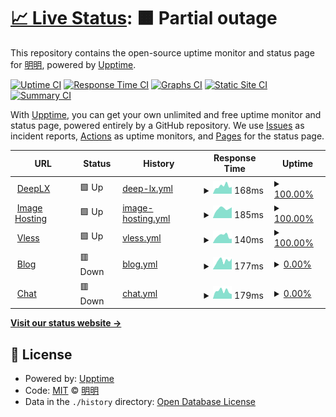 # [📈 Live Status](https://status.mingming.dev): <!--live status--> **🟧 Partial outage**

This repository contains the open-source uptime monitor and status page for [明明](https://mingming.dev), powered by [Upptime](https://github.com/upptime/upptime).

[![Uptime CI](https://github.com/ifyour/status/workflows/Uptime%20CI/badge.svg)](https://github.com/ifyour/status/actions?query=workflow%3A%22Uptime+CI%22)
[![Response Time CI](https://github.com/ifyour/status/workflows/Response%20Time%20CI/badge.svg)](https://github.com/ifyour/status/actions?query=workflow%3A%22Response+Time+CI%22)
[![Graphs CI](https://github.com/ifyour/status/workflows/Graphs%20CI/badge.svg)](https://github.com/ifyour/status/actions?query=workflow%3A%22Graphs+CI%22)
[![Static Site CI](https://github.com/ifyour/status/workflows/Static%20Site%20CI/badge.svg)](https://github.com/ifyour/status/actions?query=workflow%3A%22Static+Site+CI%22)
[![Summary CI](https://github.com/ifyour/status/workflows/Summary%20CI/badge.svg)](https://github.com/ifyour/status/actions?query=workflow%3A%22Summary+CI%22)

With [Upptime](https://upptime.js.org), you can get your own unlimited and free uptime monitor and status page, powered entirely by a GitHub repository. We use [Issues](https://github.com/ifyour/status/issues) as incident reports, [Actions](https://github.com/ifyour/status/actions) as uptime monitors, and [Pages](https://status.mingming.dev) for the status page.

<!--start: status pages-->
<!-- This summary is generated by Upptime (https://github.com/upptime/upptime) -->
<!-- Do not edit this manually, your changes will be overwritten -->
<!-- prettier-ignore -->
| URL | Status | History | Response Time | Uptime |
| --- | ------ | ------- | ------------- | ------ |
| <img alt="" src="https://icons.duckduckgo.com/ip3/deeplx.mingming.dev.ico" height="13"> [DeepLX](https://deeplx.mingming.dev) | 🟩 Up | [deep-lx.yml](https://github.com/ifyour/status/commits/HEAD/history/deep-lx.yml) | <details><summary><img alt="Response time graph" src="./graphs/deep-lx/response-time-week.png" height="20"> 168ms</summary><br><a href="https://status.mingming.dev/history/deep-lx"><img alt="Response time 176" src="https://img.shields.io/endpoint?url=https%3A%2F%2Fraw.githubusercontent.com%2Fifyour%2Fstatus%2FHEAD%2Fapi%2Fdeep-lx%2Fresponse-time.json"></a><br><a href="https://status.mingming.dev/history/deep-lx"><img alt="24-hour response time 250" src="https://img.shields.io/endpoint?url=https%3A%2F%2Fraw.githubusercontent.com%2Fifyour%2Fstatus%2FHEAD%2Fapi%2Fdeep-lx%2Fresponse-time-day.json"></a><br><a href="https://status.mingming.dev/history/deep-lx"><img alt="7-day response time 168" src="https://img.shields.io/endpoint?url=https%3A%2F%2Fraw.githubusercontent.com%2Fifyour%2Fstatus%2FHEAD%2Fapi%2Fdeep-lx%2Fresponse-time-week.json"></a><br><a href="https://status.mingming.dev/history/deep-lx"><img alt="30-day response time 184" src="https://img.shields.io/endpoint?url=https%3A%2F%2Fraw.githubusercontent.com%2Fifyour%2Fstatus%2FHEAD%2Fapi%2Fdeep-lx%2Fresponse-time-month.json"></a><br><a href="https://status.mingming.dev/history/deep-lx"><img alt="1-year response time 182" src="https://img.shields.io/endpoint?url=https%3A%2F%2Fraw.githubusercontent.com%2Fifyour%2Fstatus%2FHEAD%2Fapi%2Fdeep-lx%2Fresponse-time-year.json"></a></details> | <details><summary><a href="https://status.mingming.dev/history/deep-lx">100.00%</a></summary><a href="https://status.mingming.dev/history/deep-lx"><img alt="All-time uptime 96.02%" src="https://img.shields.io/endpoint?url=https%3A%2F%2Fraw.githubusercontent.com%2Fifyour%2Fstatus%2FHEAD%2Fapi%2Fdeep-lx%2Fuptime.json"></a><br><a href="https://status.mingming.dev/history/deep-lx"><img alt="24-hour uptime 100.00%" src="https://img.shields.io/endpoint?url=https%3A%2F%2Fraw.githubusercontent.com%2Fifyour%2Fstatus%2FHEAD%2Fapi%2Fdeep-lx%2Fuptime-day.json"></a><br><a href="https://status.mingming.dev/history/deep-lx"><img alt="7-day uptime 100.00%" src="https://img.shields.io/endpoint?url=https%3A%2F%2Fraw.githubusercontent.com%2Fifyour%2Fstatus%2FHEAD%2Fapi%2Fdeep-lx%2Fuptime-week.json"></a><br><a href="https://status.mingming.dev/history/deep-lx"><img alt="30-day uptime 99.50%" src="https://img.shields.io/endpoint?url=https%3A%2F%2Fraw.githubusercontent.com%2Fifyour%2Fstatus%2FHEAD%2Fapi%2Fdeep-lx%2Fuptime-month.json"></a><br><a href="https://status.mingming.dev/history/deep-lx"><img alt="1-year uptime 93.74%" src="https://img.shields.io/endpoint?url=https%3A%2F%2Fraw.githubusercontent.com%2Fifyour%2Fstatus%2FHEAD%2Fapi%2Fdeep-lx%2Fuptime-year.json"></a></details>
| <img alt="" src="https://icons.duckduckgo.com/ip3/images.mingming.dev.ico" height="13"> [Image Hosting](https://images.mingming.dev) | 🟩 Up | [image-hosting.yml](https://github.com/ifyour/status/commits/HEAD/history/image-hosting.yml) | <details><summary><img alt="Response time graph" src="./graphs/image-hosting/response-time-week.png" height="20"> 185ms</summary><br><a href="https://status.mingming.dev/history/image-hosting"><img alt="Response time 183" src="https://img.shields.io/endpoint?url=https%3A%2F%2Fraw.githubusercontent.com%2Fifyour%2Fstatus%2FHEAD%2Fapi%2Fimage-hosting%2Fresponse-time.json"></a><br><a href="https://status.mingming.dev/history/image-hosting"><img alt="24-hour response time 125" src="https://img.shields.io/endpoint?url=https%3A%2F%2Fraw.githubusercontent.com%2Fifyour%2Fstatus%2FHEAD%2Fapi%2Fimage-hosting%2Fresponse-time-day.json"></a><br><a href="https://status.mingming.dev/history/image-hosting"><img alt="7-day response time 185" src="https://img.shields.io/endpoint?url=https%3A%2F%2Fraw.githubusercontent.com%2Fifyour%2Fstatus%2FHEAD%2Fapi%2Fimage-hosting%2Fresponse-time-week.json"></a><br><a href="https://status.mingming.dev/history/image-hosting"><img alt="30-day response time 184" src="https://img.shields.io/endpoint?url=https%3A%2F%2Fraw.githubusercontent.com%2Fifyour%2Fstatus%2FHEAD%2Fapi%2Fimage-hosting%2Fresponse-time-month.json"></a><br><a href="https://status.mingming.dev/history/image-hosting"><img alt="1-year response time 184" src="https://img.shields.io/endpoint?url=https%3A%2F%2Fraw.githubusercontent.com%2Fifyour%2Fstatus%2FHEAD%2Fapi%2Fimage-hosting%2Fresponse-time-year.json"></a></details> | <details><summary><a href="https://status.mingming.dev/history/image-hosting">100.00%</a></summary><a href="https://status.mingming.dev/history/image-hosting"><img alt="All-time uptime 90.40%" src="https://img.shields.io/endpoint?url=https%3A%2F%2Fraw.githubusercontent.com%2Fifyour%2Fstatus%2FHEAD%2Fapi%2Fimage-hosting%2Fuptime.json"></a><br><a href="https://status.mingming.dev/history/image-hosting"><img alt="24-hour uptime 100.00%" src="https://img.shields.io/endpoint?url=https%3A%2F%2Fraw.githubusercontent.com%2Fifyour%2Fstatus%2FHEAD%2Fapi%2Fimage-hosting%2Fuptime-day.json"></a><br><a href="https://status.mingming.dev/history/image-hosting"><img alt="7-day uptime 100.00%" src="https://img.shields.io/endpoint?url=https%3A%2F%2Fraw.githubusercontent.com%2Fifyour%2Fstatus%2FHEAD%2Fapi%2Fimage-hosting%2Fuptime-week.json"></a><br><a href="https://status.mingming.dev/history/image-hosting"><img alt="30-day uptime 99.50%" src="https://img.shields.io/endpoint?url=https%3A%2F%2Fraw.githubusercontent.com%2Fifyour%2Fstatus%2FHEAD%2Fapi%2Fimage-hosting%2Fuptime-month.json"></a><br><a href="https://status.mingming.dev/history/image-hosting"><img alt="1-year uptime 93.74%" src="https://img.shields.io/endpoint?url=https%3A%2F%2Fraw.githubusercontent.com%2Fifyour%2Fstatus%2FHEAD%2Fapi%2Fimage-hosting%2Fuptime-year.json"></a></details>
| <img alt="" src="https://icons.duckduckgo.com/ip3/vless.mingming.dev.ico" height="13"> [Vless](https://vless.mingming.dev) | 🟩 Up | [vless.yml](https://github.com/ifyour/status/commits/HEAD/history/vless.yml) | <details><summary><img alt="Response time graph" src="./graphs/vless/response-time-week.png" height="20"> 140ms</summary><br><a href="https://status.mingming.dev/history/vless"><img alt="Response time 122" src="https://img.shields.io/endpoint?url=https%3A%2F%2Fraw.githubusercontent.com%2Fifyour%2Fstatus%2FHEAD%2Fapi%2Fvless%2Fresponse-time.json"></a><br><a href="https://status.mingming.dev/history/vless"><img alt="24-hour response time 115" src="https://img.shields.io/endpoint?url=https%3A%2F%2Fraw.githubusercontent.com%2Fifyour%2Fstatus%2FHEAD%2Fapi%2Fvless%2Fresponse-time-day.json"></a><br><a href="https://status.mingming.dev/history/vless"><img alt="7-day response time 140" src="https://img.shields.io/endpoint?url=https%3A%2F%2Fraw.githubusercontent.com%2Fifyour%2Fstatus%2FHEAD%2Fapi%2Fvless%2Fresponse-time-week.json"></a><br><a href="https://status.mingming.dev/history/vless"><img alt="30-day response time 133" src="https://img.shields.io/endpoint?url=https%3A%2F%2Fraw.githubusercontent.com%2Fifyour%2Fstatus%2FHEAD%2Fapi%2Fvless%2Fresponse-time-month.json"></a><br><a href="https://status.mingming.dev/history/vless"><img alt="1-year response time 124" src="https://img.shields.io/endpoint?url=https%3A%2F%2Fraw.githubusercontent.com%2Fifyour%2Fstatus%2FHEAD%2Fapi%2Fvless%2Fresponse-time-year.json"></a></details> | <details><summary><a href="https://status.mingming.dev/history/vless">100.00%</a></summary><a href="https://status.mingming.dev/history/vless"><img alt="All-time uptime 92.44%" src="https://img.shields.io/endpoint?url=https%3A%2F%2Fraw.githubusercontent.com%2Fifyour%2Fstatus%2FHEAD%2Fapi%2Fvless%2Fuptime.json"></a><br><a href="https://status.mingming.dev/history/vless"><img alt="24-hour uptime 100.00%" src="https://img.shields.io/endpoint?url=https%3A%2F%2Fraw.githubusercontent.com%2Fifyour%2Fstatus%2FHEAD%2Fapi%2Fvless%2Fuptime-day.json"></a><br><a href="https://status.mingming.dev/history/vless"><img alt="7-day uptime 100.00%" src="https://img.shields.io/endpoint?url=https%3A%2F%2Fraw.githubusercontent.com%2Fifyour%2Fstatus%2FHEAD%2Fapi%2Fvless%2Fuptime-week.json"></a><br><a href="https://status.mingming.dev/history/vless"><img alt="30-day uptime 99.50%" src="https://img.shields.io/endpoint?url=https%3A%2F%2Fraw.githubusercontent.com%2Fifyour%2Fstatus%2FHEAD%2Fapi%2Fvless%2Fuptime-month.json"></a><br><a href="https://status.mingming.dev/history/vless"><img alt="1-year uptime 88.12%" src="https://img.shields.io/endpoint?url=https%3A%2F%2Fraw.githubusercontent.com%2Fifyour%2Fstatus%2FHEAD%2Fapi%2Fvless%2Fuptime-year.json"></a></details>
| <img alt="" src="https://icons.duckduckgo.com/ip3/mingming.dev.ico" height="13"> [Blog](https://mingming.dev) | 🟥 Down | [blog.yml](https://github.com/ifyour/status/commits/HEAD/history/blog.yml) | <details><summary><img alt="Response time graph" src="./graphs/blog/response-time-week.png" height="20"> 177ms</summary><br><a href="https://status.mingming.dev/history/blog"><img alt="Response time 200" src="https://img.shields.io/endpoint?url=https%3A%2F%2Fraw.githubusercontent.com%2Fifyour%2Fstatus%2FHEAD%2Fapi%2Fblog%2Fresponse-time.json"></a><br><a href="https://status.mingming.dev/history/blog"><img alt="24-hour response time 156" src="https://img.shields.io/endpoint?url=https%3A%2F%2Fraw.githubusercontent.com%2Fifyour%2Fstatus%2FHEAD%2Fapi%2Fblog%2Fresponse-time-day.json"></a><br><a href="https://status.mingming.dev/history/blog"><img alt="7-day response time 177" src="https://img.shields.io/endpoint?url=https%3A%2F%2Fraw.githubusercontent.com%2Fifyour%2Fstatus%2FHEAD%2Fapi%2Fblog%2Fresponse-time-week.json"></a><br><a href="https://status.mingming.dev/history/blog"><img alt="30-day response time 167" src="https://img.shields.io/endpoint?url=https%3A%2F%2Fraw.githubusercontent.com%2Fifyour%2Fstatus%2FHEAD%2Fapi%2Fblog%2Fresponse-time-month.json"></a><br><a href="https://status.mingming.dev/history/blog"><img alt="1-year response time 224" src="https://img.shields.io/endpoint?url=https%3A%2F%2Fraw.githubusercontent.com%2Fifyour%2Fstatus%2FHEAD%2Fapi%2Fblog%2Fresponse-time-year.json"></a></details> | <details><summary><a href="https://status.mingming.dev/history/blog">0.00%</a></summary><a href="https://status.mingming.dev/history/blog"><img alt="All-time uptime 92.34%" src="https://img.shields.io/endpoint?url=https%3A%2F%2Fraw.githubusercontent.com%2Fifyour%2Fstatus%2FHEAD%2Fapi%2Fblog%2Fuptime.json"></a><br><a href="https://status.mingming.dev/history/blog"><img alt="24-hour uptime 0.00%" src="https://img.shields.io/endpoint?url=https%3A%2F%2Fraw.githubusercontent.com%2Fifyour%2Fstatus%2FHEAD%2Fapi%2Fblog%2Fuptime-day.json"></a><br><a href="https://status.mingming.dev/history/blog"><img alt="7-day uptime 0.00%" src="https://img.shields.io/endpoint?url=https%3A%2F%2Fraw.githubusercontent.com%2Fifyour%2Fstatus%2FHEAD%2Fapi%2Fblog%2Fuptime-week.json"></a><br><a href="https://status.mingming.dev/history/blog"><img alt="30-day uptime 0.00%" src="https://img.shields.io/endpoint?url=https%3A%2F%2Fraw.githubusercontent.com%2Fifyour%2Fstatus%2FHEAD%2Fapi%2Fblog%2Fuptime-month.json"></a><br><a href="https://status.mingming.dev/history/blog"><img alt="1-year uptime 87.97%" src="https://img.shields.io/endpoint?url=https%3A%2F%2Fraw.githubusercontent.com%2Fifyour%2Fstatus%2FHEAD%2Fapi%2Fblog%2Fuptime-year.json"></a></details>
| <img alt="" src="https://icons.duckduckgo.com/ip3/chat.mingming.dev.ico" height="13"> [Chat](https://chat.mingming.dev) | 🟥 Down | [chat.yml](https://github.com/ifyour/status/commits/HEAD/history/chat.yml) | <details><summary><img alt="Response time graph" src="./graphs/chat/response-time-week.png" height="20"> 179ms</summary><br><a href="https://status.mingming.dev/history/chat"><img alt="Response time 2061" src="https://img.shields.io/endpoint?url=https%3A%2F%2Fraw.githubusercontent.com%2Fifyour%2Fstatus%2FHEAD%2Fapi%2Fchat%2Fresponse-time.json"></a><br><a href="https://status.mingming.dev/history/chat"><img alt="24-hour response time 193" src="https://img.shields.io/endpoint?url=https%3A%2F%2Fraw.githubusercontent.com%2Fifyour%2Fstatus%2FHEAD%2Fapi%2Fchat%2Fresponse-time-day.json"></a><br><a href="https://status.mingming.dev/history/chat"><img alt="7-day response time 179" src="https://img.shields.io/endpoint?url=https%3A%2F%2Fraw.githubusercontent.com%2Fifyour%2Fstatus%2FHEAD%2Fapi%2Fchat%2Fresponse-time-week.json"></a><br><a href="https://status.mingming.dev/history/chat"><img alt="30-day response time 175" src="https://img.shields.io/endpoint?url=https%3A%2F%2Fraw.githubusercontent.com%2Fifyour%2Fstatus%2FHEAD%2Fapi%2Fchat%2Fresponse-time-month.json"></a><br><a href="https://status.mingming.dev/history/chat"><img alt="1-year response time 2154" src="https://img.shields.io/endpoint?url=https%3A%2F%2Fraw.githubusercontent.com%2Fifyour%2Fstatus%2FHEAD%2Fapi%2Fchat%2Fresponse-time-year.json"></a></details> | <details><summary><a href="https://status.mingming.dev/history/chat">0.00%</a></summary><a href="https://status.mingming.dev/history/chat"><img alt="All-time uptime 92.08%" src="https://img.shields.io/endpoint?url=https%3A%2F%2Fraw.githubusercontent.com%2Fifyour%2Fstatus%2FHEAD%2Fapi%2Fchat%2Fuptime.json"></a><br><a href="https://status.mingming.dev/history/chat"><img alt="24-hour uptime 0.00%" src="https://img.shields.io/endpoint?url=https%3A%2F%2Fraw.githubusercontent.com%2Fifyour%2Fstatus%2FHEAD%2Fapi%2Fchat%2Fuptime-day.json"></a><br><a href="https://status.mingming.dev/history/chat"><img alt="7-day uptime 0.00%" src="https://img.shields.io/endpoint?url=https%3A%2F%2Fraw.githubusercontent.com%2Fifyour%2Fstatus%2FHEAD%2Fapi%2Fchat%2Fuptime-week.json"></a><br><a href="https://status.mingming.dev/history/chat"><img alt="30-day uptime 0.00%" src="https://img.shields.io/endpoint?url=https%3A%2F%2Fraw.githubusercontent.com%2Fifyour%2Fstatus%2FHEAD%2Fapi%2Fchat%2Fuptime-month.json"></a><br><a href="https://status.mingming.dev/history/chat"><img alt="1-year uptime 87.56%" src="https://img.shields.io/endpoint?url=https%3A%2F%2Fraw.githubusercontent.com%2Fifyour%2Fstatus%2FHEAD%2Fapi%2Fchat%2Fuptime-year.json"></a></details>

<!--end: status pages-->

[**Visit our status website →**](https://status.mingming.dev)

## 📄 License

- Powered by: [Upptime](https://github.com/upptime/upptime)
- Code: [MIT](./LICENSE) © [明明](https://mingming.dev)
- Data in the `./history` directory: [Open Database License](https://opendatacommons.org/licenses/odbl/1-0/)
